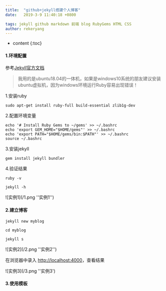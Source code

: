 ```yaml
---
title:  "github+jekyll搭建个人博客"
date:   2019-3-9 11:40:18 +0800

tags: jekyll github markdown 前端 blog RubyGems HTML CSS
author: rekeryang
---
```


* content
{:toc}

#### 1.环境配置
参考[Jekyll官方文档](https://jekyllrb.com/docs/installation/)

>我用的是ubuntu18.04的一体机，如果是windows10系统的朋友建议安装ubuntu虚拟机，因为windows环境运行Ruby容易出现错误！

1.安装ruby

`sudo apt-get install ruby-full build-essential zlib1g-dev`

2.配置环境变量
```
echo '# Install Ruby Gems to ~/gems' >> ~/.bashrc
echo 'export GEM_HOME="$HOME/gems"' >> ~/.bashrc
echo 'export PATH="$HOME/gems/bin:$PATH"' >> ~/.bashrc
source ~/.bashrc
```
3.安装jekyll

`gem install jekyll bundler`

4.验证结果

`ruby -v`

`jekyll -h`

![实例1](/1.png ''实例1'')

#### 2.建立博客

`jekyll new myblog`

`cd myblog`

`jekyll s`

![实例2](/2.png ''实例2'')

在浏览器中录入 [http://localhost:4000](http://localhost:4000)，查看结果

![实例3](/3.png ''实例3')


#### 3.使用模板
